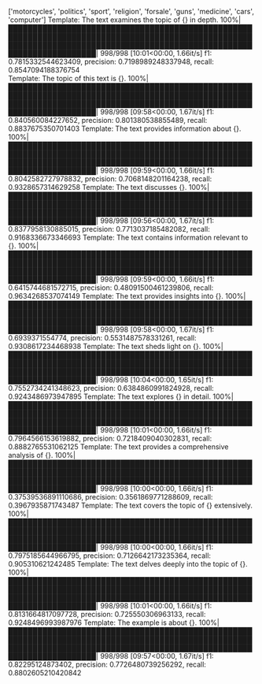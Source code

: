 ['motorcycles', 'politics', 'sport', 'religion', 'forsale', 'guns', 'medicine', 'cars', 'computer']
Template: The text examines the topic of {} in depth.
100%|████████████████████████████████████████████████████████████████████████████████████████████████████████████████████████████████████████████████████████████████████████| 998/998 [10:01<00:00,  1.66it/s]
f1: 0.7815332544623409, precision: 0.7198989248337948, recall: 0.8547094188376754                                                                                                                              
Template: The topic of this text is {}.
100%|████████████████████████████████████████████████████████████████████████████████████████████████████████████████████████████████████████████████████████████████████████| 998/998 [09:58<00:00,  1.67it/s]
f1: 0.840560084227652, precision: 0.801380538855489, recall: 0.8837675350701403
Template: The text provides information about {}.
100%|████████████████████████████████████████████████████████████████████████████████████████████████████████████████████████████████████████████████████████████████████████| 998/998 [09:59<00:00,  1.66it/s]
f1: 0.8042582727978832, precision: 0.7068148201164238, recall: 0.9328657314629258
Template: The text discusses {}.
100%|████████████████████████████████████████████████████████████████████████████████████████████████████████████████████████████████████████████████████████████████████████| 998/998 [09:56<00:00,  1.67it/s]
f1: 0.8377958130885015, precision: 0.7713037185482082, recall: 0.9168336673346693
Template: The text contains information relevant to {}.
100%|████████████████████████████████████████████████████████████████████████████████████████████████████████████████████████████████████████████████████████████████████████| 998/998 [09:59<00:00,  1.66it/s]
f1: 0.6415744681572715, precision: 0.48091500461239806, recall: 0.9634268537074149
Template: The text provides insights into {}.
100%|████████████████████████████████████████████████████████████████████████████████████████████████████████████████████████████████████████████████████████████████████████| 998/998 [09:58<00:00,  1.67it/s]
f1: 0.6939371554774, precision: 0.5531487578331261, recall: 0.9308617234468938
Template: The text sheds light on {}.
100%|████████████████████████████████████████████████████████████████████████████████████████████████████████████████████████████████████████████████████████████████████████| 998/998 [10:04<00:00,  1.65it/s]
f1: 0.7552734241348623, precision: 0.6384860991824928, recall: 0.9243486973947895
Template: The text explores {} in detail.
100%|████████████████████████████████████████████████████████████████████████████████████████████████████████████████████████████████████████████████████████████████████████| 998/998 [10:01<00:00,  1.66it/s]
f1: 0.7964566153619882, precision: 0.7218409040302831, recall: 0.8882765531062125
Template: The text provides a comprehensive analysis of {}.
100%|████████████████████████████████████████████████████████████████████████████████████████████████████████████████████████████████████████████████████████████████████████| 998/998 [10:00<00:00,  1.66it/s]
f1: 0.37539536891110686, precision: 0.3561869771288609, recall: 0.3967935871743487
Template: The text covers the topic of {} extensively.
100%|████████████████████████████████████████████████████████████████████████████████████████████████████████████████████████████████████████████████████████████████████████| 998/998 [10:00<00:00,  1.66it/s]
f1: 0.7975185644966795, precision: 0.7126642173235364, recall: 0.905310621242485
Template: The text delves deeply into the topic of {}.
100%|████████████████████████████████████████████████████████████████████████████████████████████████████████████████████████████████████████████████████████████████████████| 998/998 [10:01<00:00,  1.66it/s]
f1: 0.8131664817097728, precision: 0.725550306963133, recall: 0.9248496993987976
Template: The example is about {}.
100%|████████████████████████████████████████████████████████████████████████████████████████████████████████████████████████████████████████████████████████████████████████| 998/998 [09:57<00:00,  1.67it/s]
f1: 0.82295124873402, precision: 0.7726480739256292, recall: 0.8802605210420842